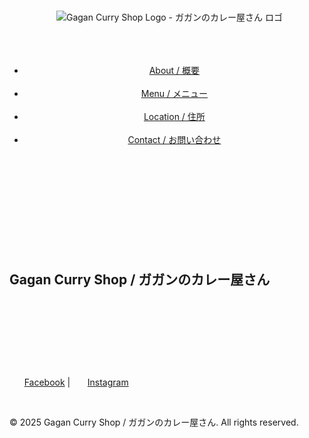 <!DOCTYPE html>
<html lang="en">
<head>
  <meta charset="UTF-8">
  <meta name="viewport" content="width=device-width, initial-scale=1">
  <title>Gagan Curry Shop - ガガンのカレー屋さん</title>
  <!-- Google Font: Roboto -->
  <link href="https://fonts.googleapis.com/css?family=Roboto:300,400,700&display=swap" rel="stylesheet">
  <style>
    body {
      margin: 0;
      font-family: 'Roboto', sans-serif;
      background: #fff;
      color: #333;
      line-height: 1.6;
    }
    header {
      background: rgba(0, 0, 0, 0.7);
      color: #fff;
      padding: 10px 20px;
      position: fixed;
      width: 100%;
      top: 0;
      z-index: 1000;
    }
    header .logo img {
      height: 40px;
      vertical-align: middle;
    }
    header nav {
      float: right;
    }
    header nav ul {
      list-style: none;
      margin: 0;
      padding: 0;
    }
    header nav ul li {
      display: inline-block;
      margin-left: 20px;
      vertical-align: middle;
    }
    header nav ul li a {
      color: #fff;
      text-decoration: none;
      font-weight: 700;
    }

    /* Hero Section */
    .
     .hero {
  background: url('images/gagan_cover.png') no-repeat center center/cover;
  height: 80vh;
  display: flex;
  align-items: center;
  justify-content: center;
  text-align: center;
  color: #fff;
  margin-top: 60px;
}
    .hero h1 {
      font-size: 3em;
      margin: 0;
      display: none; /* Hide text because it's in the background image */
    }

    section {
      padding: 60px 20px;
      max-width: 1000px;
      margin: auto;
    }

    section h2, section h3 {
      text-align: center;
      margin-bottom: 20px;
    }

    section p {
      margin-bottom: 20px;
      text-align: center;
    }

    footer {
      background: #333;
      color: #fff;
      text-align: center;
      padding: 20px;
    }

    footer a {
      color: #fff;
      text-decoration: none;
      margin: 0 10px;
    }

    footer a:hover {
      text-decoration: underline;
    }

    .clearfix::after {
      content: "";
      clear: both;
      display: table;
    }
  </style>
</head>
<body>

  <!-- Header Section -->
  <header class="clearfix">
    <div class="logo">
      <img src="images/logo.jpg" alt="Gagan Curry Shop Logo - ガガンのカレー屋さん ロゴ">
    </div>
    <nav>
      <ul>
        <li><a href="#about">About / 概要</a></li>
        <li><a href="#menu">Menu / メニュー</a></li>
        <li><a href="#location">Location / 住所</a></li>
        <li><a href="#contact">Contact / お問い合わせ</a></li>
      </ul>
    </nav>
  </header>

  <!-- Hero Section -->
  <section class="hero">
    <h1>Gagan Curry Shop / ガガンのカレー屋さん</h1>
  </section>

  <!-- Other sections remain unchanged -->
  <!-- ... -->

  <!-- Footer Section -->
  <footer>
    <p>
      <a href="https://m.me/113552028518979" target="_blank">Facebook</a> |
      <a href="https://www.instagram.com/gagancurrytogoshi/" target="_blank">Instagram</a>
    </p>
    <p>&copy; 2025 Gagan Curry Shop / ガガンのカレー屋さん. All rights reserved.</p>
  </footer>

</body>
</html>
